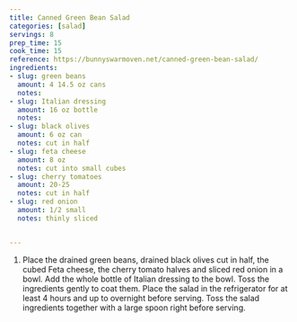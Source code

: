 ```yaml
---
title: Canned Green Bean Salad
categories: [salad]
servings: 8
prep_time: 15
cook_time: 15
reference: https://bunnyswarmoven.net/canned-green-bean-salad/
ingredients:
- slug: green beans
  amount: 4 14.5 oz cans
  notes:
- slug: Italian dressing
  amount: 16 oz bottle
  notes:
- slug: black olives
  amount: 6 oz can
  notes: cut in half
- slug: feta cheese
  amount: 8 oz
  notes: cut into small cubes
- slug: cherry tomatoes
  amount: 20-25
  notes: cut in half
- slug: red onion
  amount: 1/2 small
  notes: thinly sliced


---
```


1. Place the drained green beans, drained black olives cut in half, the cubed Feta cheese, the cherry tomato halves and sliced red onion in a bowl. Add the whole bottle of Italian dressing to the bowl. Toss the ingredients gently to coat them. Place the salad in the refrigerator for at least 4 hours and up to overnight before serving. Toss the salad ingredients together with a large spoon right before serving.